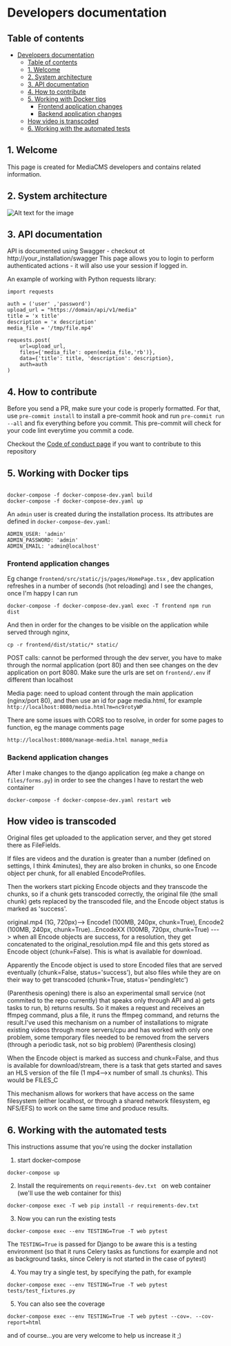 # Developers documentation

## Table of contents
- [Developers documentation](#developers-documentation)
  - [Table of contents](#table-of-contents)
  - [1. Welcome](#1-welcome)
  - [2. System architecture](#2-system-architecture)
  - [3. API documentation](#3-api-documentation)
  - [4. How to contribute](#4-how-to-contribute)
  - [5. Working with Docker tips](#5-working-with-docker-tips)
    - [Frontend application changes](#frontend-application-changes)
    - [Backend application changes](#backend-application-changes)
  - [How video is transcoded](#how-video-is-transcoded)
  - [6. Working with the automated tests](#6-working-with-the-automated-tests)

## 1. Welcome
This page is created for MediaCMS developers and contains related information.

## 2. System architecture

![Alt text for the image](/docs/images/architecture.png)

## 3. API documentation
API is documented using Swagger - checkout ot http://your_installation/swagger
This page allows you to login to perform authenticated actions - it will also use your session if logged in. 


An example of working with Python requests library:

```
import requests

auth = ('user' ,'password')
upload_url = "https://domain/api/v1/media"
title = 'x title'
description = 'x description'
media_file = '/tmp/file.mp4'

requests.post(
    url=upload_url,
    files={'media_file': open(media_file,'rb')},
    data={'title': title, 'description': description},
    auth=auth
)
```

## 4. How to contribute
Before you send a PR, make sure your code is properly formatted. For that, use `pre-commit install` to install a pre-commit hook and run `pre-commit run --all` and fix everything before you commit. This pre-commit will check for your code lint everytime you commit a code.

Checkout the [Code of conduct page](../CODE_OF_CONDUCT.md) if you want to contribute to this repository


## 5. Working with Docker tips


```To perform the Docker installation, follow instructions to install Docker + Docker compose (docs/Docker_Compose.md) and then build/start docker-compose-dev.yaml . This will run the frontend application on port 8080 on top of all other containers (including the Django web application on port 80)

docker-compose -f docker-compose-dev.yaml build
docker-compose -f docker-compose-dev.yaml up
```

An `admin` user is created during the installation process. Its attributes are defined in `docker-compose-dev.yaml`:
```
ADMIN_USER: 'admin'
ADMIN_PASSWORD: 'admin'
ADMIN_EMAIL: 'admin@localhost'
```

### Frontend application changes
Eg change `frontend/src/static/js/pages/HomePage.tsx` , dev application refreshes in a number of seconds (hot reloading) and I see the changes, once I'm happy I can run

```
docker-compose -f docker-compose-dev.yaml exec -T frontend npm run dist
```

And then in order for the changes to be visible on the application while served through nginx, 

```
cp -r frontend/dist/static/* static/
```

POST calls: cannot be performed through the dev server, you have to make through the normal application (port 80) and then see changes on the dev application on port 8080. 
Make sure the urls are set on `frontend/.env` if different than localhost


Media page: need to upload content through the main application (nginx/port 80), and then use an id for page media.html, for example `http://localhost:8080/media.html?m=nc9rotyWP`

There are some issues with CORS too to resolve, in order for some pages to function, eg the manage comments page

```
http://localhost:8080/manage-media.html manage_media
```

### Backend application changes
After I make changes to the django application (eg make a change on `files/forms.py`) in order to see the changes I have to restart the web container

```
docker-compose -f docker-compose-dev.yaml restart web
```

## How video is transcoded

Original files get uploaded to the application server, and they get stored there as FileFields.

If files are videos and the duration is greater than a number (defined on settings, I think 4minutes), they are also broken in chunks, so one Encode object per chunk, for all enabled EncodeProfiles.

Then the workers start picking Encode objects and they transcode the chunks, so if a chunk gets transcoded correctly, the original file (the small chunk) gets replaced by the transcoded file, and the Encode object status is marked as 'success'.


original.mp4 (1G, 720px)--> Encode1 (100MB, 240px, chunk=True), Encode2 (100MB, 240px, chunk=True)...EncodeXX (100MB, 720px, chunk=True) ---> when all Encode objects are success, for a resolution, they get concatenated to the original_resolution.mp4 file and this gets stored as Encode object (chunk=False). This is what is available for download.

Apparently the Encode object is used to store Encoded files that are served eventually (chunk=False, status='success'), but also files while they are on their way to get transcoded (chunk=True, status='pending/etc')

(Parenthesis opening)
there is also an experimental small service (not commited to the repo currently) that speaks only through API and a) gets tasks to run, b) returns results. So it makes a request and receives an ffmpeg command, plus a file, it runs the ffmpeg command, and returns the result.I've used this mechanism on a number of installations to migrate existing videos through more servers/cpu and has worked with only one problem, some temporary files needed to be removed from the servers (through a periodic task, not so big problem)
(Parenthesis closing)


When the Encode object is marked as success and chunk=False, and thus is available for download/stream, there is a task that gets started and saves an HLS version of the file (1 mp4-->x number of small .ts chunks). This would be FILES_C

This mechanism allows for workers that have access on the same filesystem (either localhost, or through a shared network filesystem, eg NFS/EFS) to work on the same time and produce results. 

## 6. Working with the automated tests

This instructions assume that you're using the docker installation

1. start docker-compose

```
docker-compose up
```

2. Install the requirements on `requirements-dev.txt ` on web container (we'll use the web container for this)

```
docker-compose exec -T web pip install -r requirements-dev.txt 
```

3. Now you can run the existing tests

```
docker-compose exec --env TESTING=True -T web pytest
```

The `TESTING=True` is passed for Django to be aware this is a testing environment (so that it runs Celery tasks as functions for example and not as background tasks, since Celery is not started in the case of pytest)


4. You may try a single test, by specifying the path, for example

```
docker-compose exec --env TESTING=True -T web pytest tests/test_fixtures.py
```

5. You can also see the coverage

```
docker-compose exec --env TESTING=True -T web pytest --cov=. --cov-report=html
```

and of course...you are very welcome to help us increase it ;)
